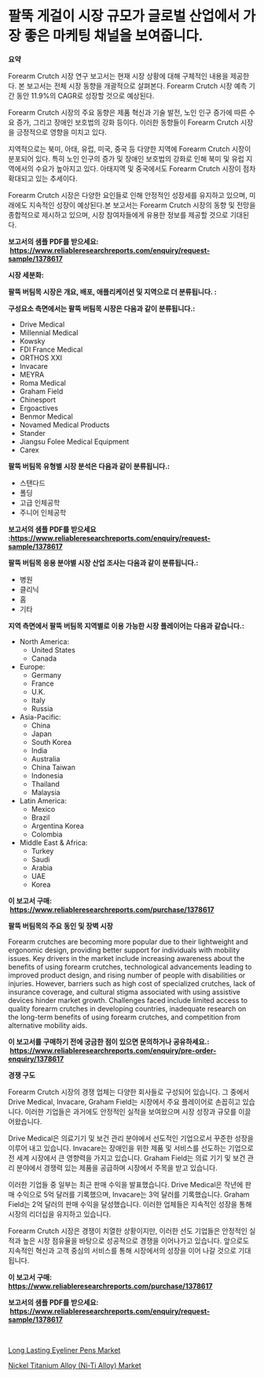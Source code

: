 <p><h1>팔뚝 게걸이 시장 규모가 글로벌 산업에서 가장 좋은 마케팅 채널을 보여줍니다.</h1></p><p><strong>요약</strong></p>
<p><p>Forearm Crutch 시장 연구 보고서는 현재 시장 상황에 대해 구체적인 내용을 제공한다. 본 보고서는 전체 시장 동향을 개괄적으로 살펴본다. Forearm Crutch 시장 예측 기간 동안 11.9%의 CAGR로 성장할 것으로 예상된다.</p><p>Forearm Crutch 시장의 주요 동향은 제품 혁신과 기술 발전, 노인 인구 증가에 따른 수요 증가, 그리고 장애인 보호법의 강화 등이다. 이러한 동향들이 Forearm Crutch 시장을 긍정적으로 영향을 미치고 있다.</p><p>지역적으로는 북미, 아태, 유럽, 미국, 중국 등 다양한 지역에 Forearm Crutch 시장이 분포되어 있다. 특히 노인 인구의 증가 및 장애인 보호법의 강화로 인해 북미 및 유럽 지역에서의 수요가 높아지고 있다. 아태지역 및 중국에서도 Forearm Crutch 시장이 점차 확대되고 있는 추세이다.</p><p>Forearm Crutch 시장은 다양한 요인들로 인해 안정적인 성장세를 유지하고 있으며, 미래에도 지속적인 성장이 예상된다.본 보고서는 Forearm Crutch 시장의 동향 및 전망을 종합적으로 제시하고 있으며, 시장 참여자들에게 유용한 정보를 제공할 것으로 기대된다.</p></p>
<p><strong>보고서의 샘플 PDF를 받으세요: &nbsp;<a href="https://www.reliableresearchreports.com/enquiry/request-sample/1378617">https://www.reliableresearchreports.com/enquiry/request-sample/1378617</a></strong></p>
<p><strong>시장 세분화:</strong></p>
<p><strong> 팔뚝 버팀목 시장은 개요, 배포, 애플리케이션 및 지역으로 더 분류됩니다. :</strong></p>
<p><strong>구성요소 측면에서는 팔뚝 버팀목 시장은 다음과 같이 분류됩니다.:</strong></p>
<p><ul><li>Drive Medical</li><li>Millennial Medical</li><li>Kowsky</li><li>FDI France Medical</li><li>ORTHOS XXI</li><li>Invacare</li><li>MEYRA</li><li>Roma Medical</li><li>Graham Field</li><li>Chinesport</li><li>Ergoactives</li><li>Benmor Medical</li><li>Novamed Medical Products</li><li>Stander</li><li>Jiangsu Folee Medical Equipment</li><li>Carex</li></ul></p>
<p><strong> 팔뚝 버팀목 유형별 시장 분석은 다음과 같이 분류됩니다.:</strong></p>
<p><ul><li>스탠다드</li><li>폴딩</li><li>고급 인체공학</li><li>주니어 인체공학</li></ul></p>
<p><strong>보고서의 샘플 PDF를 받으세요 :<a href="https://www.reliableresearchreports.com/enquiry/request-sample/1378617">https://www.reliableresearchreports.com/enquiry/request-sample/1378617</a></strong></p>
<p><strong> 팔뚝 버팀목 응용 분야별 시장 산업 조사는 다음과 같이 분류됩니다.:</strong></p>
<p><ul><li>병원</li><li>클리닉</li><li>홈</li><li>기타</li></ul></p>
<p><strong>지역 측면에서 팔뚝 버팀목 지역별로 이용 가능한 시장 플레이어는 다음과 같습니다.:</strong></p>
<p><ul>
    <li>
        North America:
        <ul>
            <li>United States</li>
            <li>Canada</li>
        </ul>
    </li>
    <li>
        Europe:
        <ul>
            <li>Germany</li>
            <li>France</li>
            <li>U.K.</li>
            <li>Italy</li>
            <li>Russia</li>
        </ul>
    </li>
    <li>
        Asia-Pacific:
        <ul>
            <li>China</li>
            <li>Japan</li>
            <li>South Korea</li>
            <li>India</li>
            <li>Australia</li>
            <li>China Taiwan</li>
            <li>Indonesia</li>
            <li>Thailand</li>
            <li>Malaysia</li>
        </ul>
    </li>
    <li>
        Latin America:
        <ul>
            <li>Mexico</li>
            <li>Brazil</li>
            <li>Argentina Korea</li>
            <li>Colombia</li>
        </ul>
    </li>
    <li>
        Middle East & Africa:
        <ul>
            <li>Turkey</li>
            <li>Saudi</li>
            <li>Arabia</li>
            <li>UAE</li>
            <li>Korea</li>
        </ul>
    </li>
    </ul></p>
<p><strong>이 보고서 구매: &nbsp;<a href="https://www.reliableresearchreports.com/purchase/1378617">https://www.reliableresearchreports.com/purchase/1378617</a></strong></p>
<p><strong>팔뚝 버팀목의 주요 동인 및 장벽 시장</strong></p>
<p><p>Forearm crutches are becoming more popular due to their lightweight and ergonomic design, providing better support for individuals with mobility issues. Key drivers in the market include increasing awareness about the benefits of using forearm crutches, technological advancements leading to improved product design, and rising number of people with disabilities or injuries. However, barriers such as high cost of specialized crutches, lack of insurance coverage, and cultural stigma associated with using assistive devices hinder market growth. Challenges faced include limited access to quality forearm crutches in developing countries, inadequate research on the long-term benefits of using forearm crutches, and competition from alternative mobility aids.</p></p>
<p><strong>이 보고서를 구매하기 전에 궁금한 점이 있으면 문의하거나 공유하세요.: &nbsp;<a href="https://www.reliableresearchreports.com/enquiry/pre-order-enquiry/1378617">https://www.reliableresearchreports.com/enquiry/pre-order-enquiry/1378617</a></strong></p>
<p><strong>경쟁 구도</strong></p>
<p><p>Forearm Crutch 시장의 경쟁 업체는 다양한 회사들로 구성되어 있습니다. 그 중에서 Drive Medical, Invacare, Graham Field는 시장에서 주요 플레이어로 손꼽히고 있습니다. 이러한 기업들은 과거에도 안정적인 실적을 보여왔으며 시장 성장과 규모를 이끌어왔습니다.</p><p>Drive Medical은 의료기기 및 보건 관리 분야에서 선도적인 기업으로서 꾸준한 성장을 이루어 내고 있습니다. Invacare는 장애인을 위한 제품 및 서비스를 선도하는 기업으로 전 세계 시장에서 큰 영향력을 가지고 있습니다. Graham Field는 의료 기기 및 보건 관리 분야에서 경쟁력 있는 제품을 공급하며 시장에서 주목을 받고 있습니다.</p><p>이러한 기업들 중 일부는 최근 판매 수익을 발표했습니다. Drive Medical은 작년에 판매 수익으로 5억 달러를 기록했으며, Invacare는 3억 달러를 기록했습니다. Graham Field는 2억 달러의 판매 수익을 달성했습니다. 이러한 업체들은 지속적인 성장을 통해 시장의 리더십을 유지하고 있습니다.</p><p>Forearm Crutch 시장은 경쟁이 치열한 상황이지만, 이러한 선도 기업들은 안정적인 실적과 높은 시장 점유율을 바탕으로 성공적으로 경쟁을 이어나가고 있습니다. 앞으로도 지속적인 혁신과 고객 중심의 서비스를 통해 시장에서의 성장을 이어 나갈 것으로 기대됩니다.</p></p>
<p><strong>이 보고서 구매: &nbsp; <a href="https://www.reliableresearchreports.com/purchase/1378617">https://www.reliableresearchreports.com/purchase/1378617</a></strong></p>
<p><strong>보고서의 샘플 PDF를 받으세요: &nbsp;<a href="https://www.reliableresearchreports.com/enquiry/request-sample/1378617">https://www.reliableresearchreports.com/enquiry/request-sample/1378617</a></strong><strong></strong></p>
<p>&nbsp;</p>
<p><p><a href="https://picayune-night-cbd.notion.site/Long-Lasting-Eyeliner-Pens-Market-Dynamics-2024-2031-Also-about-Its-Market-Trends-Projections-and-8182d8a6db0549abb9b91bb34f7c6d71">Long Lasting Eyeliner Pens Market</a></p><p><a href="https://github.com/Hazelklievgspy6vdcsmu106w/Market-Research-Report-List-1/blob/main/nickel-titanium-alloy-ni-ti-alloy-market.md">Nickel Titanium Alloy (Ni-Ti Alloy) Market</a></p></p>